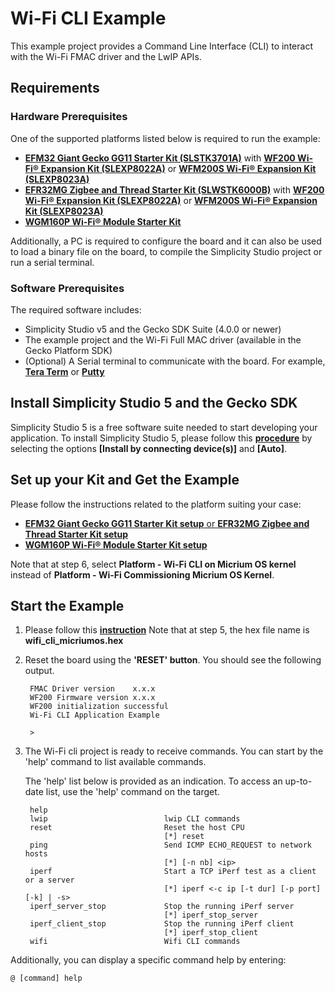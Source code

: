 # Wi-Fi CLI Example

This example project provides a Command Line Interface (CLI) to interact with the Wi-Fi FMAC driver and the LwIP APIs.

## Requirements

### Hardware Prerequisites

One of the supported platforms listed below is required to run the example:

* [**EFM32 Giant Gecko GG11 Starter Kit (SLSTK3701A)**](https://www.silabs.com/products/development-tools/mcu/32-bit/efm32-giant-gecko-gg11-starter-kit) with
  [**WF200 Wi-Fi® Expansion Kit (SLEXP8022A)**](https://www.silabs.com/products/development-tools/wireless/wi-fi/wf200-expansion-kit) or
  [**WFM200S Wi-Fi® Expansion Kit (SLEXP8023A)**](https://www.silabs.com/products/development-tools/wireless/wi-fi/wfm200-expansion-kit)
* [**EFR32MG Zigbee and Thread Starter Kit (SLWSTK6000B)**](https://www.silabs.com/development-tools/wireless/zigbee/efr32mg-zigbee-thread-starter-kit) with
  [**WF200 Wi-Fi® Expansion Kit (SLEXP8022A)**](https://www.silabs.com/products/development-tools/wireless/wi-fi/wf200-expansion-kit) or
  [**WFM200S Wi-Fi® Expansion Kit (SLEXP8023A)**](https://www.silabs.com/products/development-tools/wireless/wi-fi/wfm200-expansion-kit)
* [**WGM160P Wi-Fi® Module Starter Kit**](https://www.silabs.com/products/development-tools/wireless/wi-fi/wgm160p-wifi-module-starter-kit)

Additionally, a PC is required to configure the board and it can also be used to load a binary file on the board, to compile the Simplicity Studio project or run a serial terminal.

### Software Prerequisites

The required software includes:

* Simplicity Studio v5 and the Gecko SDK Suite (4.0.0 or newer)
* The example project and the Wi-Fi Full MAC driver (available in the Gecko Platform SDK)
* (Optional) A Serial terminal to communicate with the board. For example, [**Tera Term**](https://osdn.net/projects/ttssh2/releases/) or [**Putty**](https://www.putty.org/)

## Install Simplicity Studio 5 and the Gecko SDK

Simplicity Studio 5 is a free software suite needed to start developing your application. To install Simplicity Studio 5, please follow this [**procedure**](https://docs.silabs.com/simplicity-studio-5-users-guide/latest/ss-5-users-guide-getting-started/install-ss-5-and-software) by selecting the options **[Install by connecting device(s)]** and **[Auto]**.

## Set up your Kit and Get the Example

Please follow the instructions related to the platform suiting your case:

* [**EFM32 Giant Gecko GG11 Starter Kit setup** or **EFR32MG Zigbee and Thread Starter Kit setup**](https://docs.silabs.com/wifi/wf200/content-source/getting-started/silabs/ssv5/gg11/wifi-commissioning-micriumos/getting-started)
* [**WGM160P Wi-Fi® Module Starter Kit setup**](https://docs.silabs.com/wifi/wf200/content-source/getting-started/silabs/ssv5/wgm160p/wifi-commissioning-micriumos/getting-started)

Note that at step 6, select **Platform - Wi-Fi CLI on Micrium OS kernel** instead of **Platform - Wi-Fi Commissioning Micrium OS Kernel**.

## Start the Example

1. Please follow this [**instruction**](https://docs.silabs.com/wifi/wf200/content-source/getting-started/silabs/ssv5/gg11/wifi-commissioning-micriumos/getting-started#start-the-example)
Note that at step 5, the hex file name is **wifi_cli_micriumos.hex**

2. Reset the board using the **'RESET' button**. You should see the following output.

        FMAC Driver version    x.x.x
        WF200 Firmware version x.x.x
        WF200 initialization successful
        Wi-Fi CLI Application Example
        
        >


3. The Wi-Fi cli project is ready to receive commands. You can start by the 'help' command to list available commands.

	The 'help' list below is provided as an indication. To access an up-to-date list, use the 'help' command on the target.

        help
        lwip                          lwip CLI commands
        reset                         Reset the host CPU
                                      [*] reset
        ping                          Send ICMP ECHO_REQUEST to network hosts
                                      [*] [-n nb] <ip>
        iperf                         Start a TCP iPerf test as a client or a server
                                      [*] iperf <-c ip [-t dur] [-p port] [-k] | -s>
        iperf_server_stop             Stop the running iPerf server
                                      [*] iperf_stop_server
        iperf_client_stop             Stop the running iPerf client
                                      [*] iperf_stop_client
        wifi                          Wifi CLI commands

Additionally, you can display a specific command help by entering:

```
@ [command] help
```
